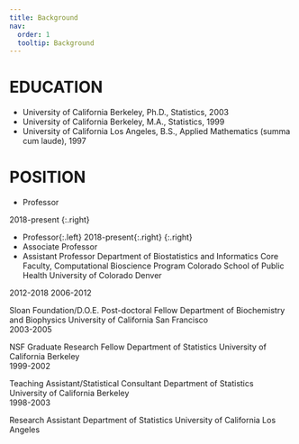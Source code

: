 ```yaml
---
title: Background
nav:
  order: 1
  tooltip: Background
---
```


# EDUCATION 

+ University of California Berkeley, Ph.D., Statistics, 2003
+ University of California Berkeley, M.A., Statistics, 1999
+ University of California Los Angeles, B.S., Applied Mathematics (summa cum laude), 1997


# POSITION

+ Professor

2018-present
{:.right}

+ Professor{:.left} 2018-present{:.right}
{:.right}
+ Associate Professor
+ Assistant Professor
Department of Biostatistics and Informatics
Core Faculty, Computational Bioscience Program
Colorado School of Public Health
University of Colorado Denver	

2012-2018
2006-2012

Sloan Foundation/D.O.E. Post-doctoral Fellow
Department of Biochemistry and Biophysics
University of California San Francisco	
2003-2005

NSF Graduate Research Fellow
Department of Statistics
University of California Berkeley	
1999-2002


Teaching Assistant/Statistical Consultant
Department of Statistics
University of California Berkeley	
1998-2003


Research Assistant
Department of Statistics
University of California Los Angeles 
